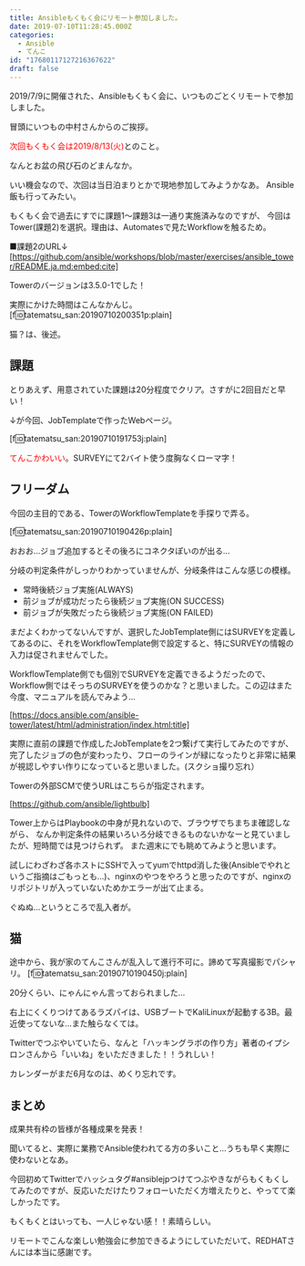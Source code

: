 ```yaml
---
title: Ansibleもくもく会にリモート参加しました。
date: 2019-07-10T11:28:45.000Z
categories:
  - Ansible
  - てんこ
id: "17680117127216367622"
draft: false
---
```

2019/7/9に開催された、Ansibleもくもく会に、いつものごとくリモートで参加しました。

冒頭にいつもの中村さんからのご挨拶。

<span style="color: #ff0000">次回もくもく会は2019/8/13(火)</span>とのこと。

なんとお盆の飛び石のどまんなか。

いい機会なので、次回は当日泊まりとかで現地参加してみようかなあ。
Ansible飯も行ってみたい。

もくもく会で過去にすでに課題1～課題3は一通り実施済みなのですが、
今回はTower(課題2)を選択。理由は、Automatesで見たWorkflowを触るため。


■課題2のURL↓
[https://github.com/ansible/workshops/blob/master/exercises/ansible_tower/README.ja.md:embed:cite]

Towerのバージョンは3.5.0-1でした！

実際にかけた時間はこんなかんじ。
[f:id:tatematsu_san:20190710200351p:plain]

猫？は、後述。

<!-- more -->

## 課題

とりあえず、用意されていた課題は20分程度でクリア。さすがに2回目だと早い！

↓が今回、JobTemplateで作ったWebページ。

[f:id:tatematsu_san:20190710191753j:plain]

<span style="color: #ff0000">てんこかわいい</span>。SURVEYにて2バイト使う度胸なくローマ字！

## フリーダム
今回の主目的である、TowerのWorkflowTemplateを手探りで弄る。

[f:id:tatematsu_san:20190710190426p:plain]

おおお…ジョブ追加するとその後ろにコネクタぽいのが出る…

分岐の判定条件がしっかりわかっていませんが、分岐条件はこんな感じの模様。

- 常時後続ジョブ実施(ALWAYS)
- 前ジョブが成功だったら後続ジョブ実施(ON SUCCESS)
- 前ジョブが失敗だったら後続ジョブ実施(ON FAILED)

まだよくわかってないんですが、選択したJobTemplate側にはSURVEYを定義してあるのに、それをWorkflowTemplate側で設定すると、特にSURVEYの情報の入力は促されませんでした。

WorkflowTemplate側でも個別でSURVEYを定義できるようだったので、Workflow側ではそっちのSURVEYを使うのかな？と思いました。この辺はまた今度、マニュアルを読んでみよう…



[https://docs.ansible.com/ansible-tower/latest/html/administration/index.html:title]



実際に直前の課題で作成したJobTemplateを2つ繋げて実行してみたのですが、
完了したジョブの色が変わったり、フローのラインが緑になったりと非常に結果が視認しやすい作りになっていると思いました。(スクショ撮り忘れ）

Towerの外部SCMで使うURLはこちらが指定されます。


[https://github.com/ansible/lightbulb]

Tower上からはPlaybookの中身が見れないので、ブラウザでちまちま確認しながら、
なんか判定条件の結果いろいろ分岐できるものないかなーと見ていましたが、短時間では見つけられず。
また週末にでも眺めてみようと思います。

試しにわざわざ各ホストにSSHで入ってyumでhttpd消した後(Ansibleでやれというご指摘はごもっとも…)、nginxのやつをやろうと思ったのですが、nginxのリポジトリが入っていないためかエラーが出て止まる。

ぐぬぬ…というところで乱入者が。


## 猫

途中から、我が家のてんこさんが乱入して進行不可に。諦めて写真撮影でパシャリ。
[f:id:tatematsu_san:20190710190450j:plain]

20分くらい、にゃんにゃん言っておられました…

右上にくくりつけてあるラズパイは、USBブートでKaliLinuxが起動する3B。最近使ってないな…また触らなくては。

Twitterでつぶやいていたら、なんと「ハッキングラボの作り方」著者のイプシロンさんから「いいね」をいただきました！！うれしい！

カレンダーがまだ6月なのは、めくり忘れです。

## まとめ

成果共有枠の皆様が各種成果を発表！

聞いてると、実際に業務でAnsible使われてる方の多いこと…うちも早く実際に使わないとなあ。

今回初めてTwitterでハッシュタグ#ansiblejpつけてつぶやきながらもくもくしてみたのですが、反応いただけたりフォローいただく方増えたりと、やってて楽しかったです。

もくもくとはいっても、一人じゃない感！！素晴らしい。

リモートでこんな楽しい勉強会に参加できるようにしていただいて、REDHATさんには本当に感謝です。
